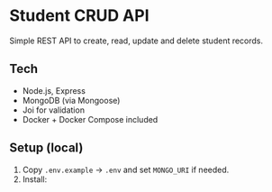 # Student CRUD API

Simple REST API to create, read, update and delete student records.

## Tech
- Node.js, Express
- MongoDB (via Mongoose)
- Joi for validation
- Docker + Docker Compose included

## Setup (local)
1. Copy `.env.example` -> `.env` and set `MONGO_URI` if needed.
2. Install:
